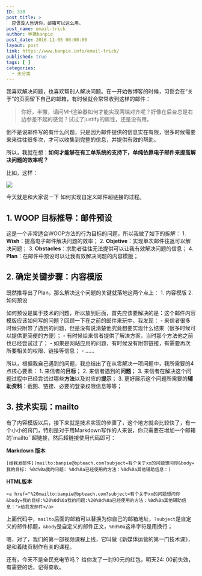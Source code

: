 ```yaml
---
ID: 338
post_title: >
  应该没人告诉你，邮箱可以这么用。
post_name: email-trick
author: 半撇banpie
post_date: 2016-11-05 00:00:00
layout: post
link: https://www.banpie.info/email-trick/
published: true
tags: [ ]
categories:
  - 未分类
---
```

我喜欢解决问题，也喜欢帮别人解决问题。在一开始做博客的时候，习惯会在“关于”的页面留下自己的邮箱，有时候就会常常收到这样的邮件：

> 你好，半撇，请问MH渲染器如何才能实现两端对齐呢？好像在后台总是右边参差不起的感觉？试过了justify的属性，还是没有用。

倒不是说邮件写的有什么问题，只是因为邮件提供的信息实在有限，很多时候需要来来往往很多次，才可以收集到完整的信息，并提供有效的帮助。

所以，我就在想：**如何才能够在有工单系统的支持下，单纯依靠电子邮件来提高解决问题的效率呢？**

比如，这样：

![][1]

今天就是和大家说一下 如何实现自定义邮件超链接的过程。

## 1\. WOOP 目标推导：邮件预设

这是一个非常适合WOOP方法的行为目标的问题，所以我做了如下的拆解： 1. **Wish**：提高电子邮件解决问题的效率； 2. **Objetive**：实现单次邮件往返可以解决问题； 3. **Obstacles**：求助者往往无法提供可以让我有效解决问题的信息； 4. **Plan**：在邮件中预设可以让我有效解决问题的内容模版；

## 2\. 确定关键步骤：内容模版

既然推导出了Plan，那么解决这个问题的关键就落地这两个点上： 1. 内容模版 2. 如何预设

如何预设是属于技术的问题，所以放到后面，首先应该要解决的是：这个邮件内容模版应该如何写的问题？回顾一下在之前的邮件来玩中，我发现： - 来信者很多时候只附带了遇到的问题，但是没有说清楚他究竟想要实现什么结果（很多时候可以提供更简便的方便）； - 有时候给来信者提供了解决方案，当时那个方法他之前也已经尝试过了； - 如果是网站应用的问题，有时候没有附带链接，有需要再次所要相关的权限、链接等信息； - ……

所以，根据我自己遇到的问题，我总结出了在从零解决一项问题中，我所需要的4点核心要素： 1. 来信者的**目标**； 2. 来信者遇到的**问题**； 3. 来信者在解决这个问题过程中已经尝试过哪些**方法**以及对应的**提示**； 3. 更好展示这个问题所需要的**辅助资料**：截图、链接、必要的登录权限信息等等；

## 3\. 技术实现：mailto

有了内容模版以后，接下来就是技术实现的步骤了，这个地方就会比较快了，有一个小小的窍门，特别是对于用Markdown写作的人来说，你只需要在增加一个邮箱的\`mailto\``超链接，然后超链接使用代码即可：

**Markdown 版本**

    [给我发邮件](mailto:banpie@bpteach.com?subject=有个关于xx的问题想问你&body=我的目标: %0d%0a我的问题: %0d%0a已经使用的方法：%0d%0a其他辅助信息：)
    

**HTML版本**

    <a href="%20mailto:banpie@bpteach.com?subject=有个关于xx的问题想问你&body=我的目标:%20%0d%0a我的问题:%20%0d%0a已经使用的方法：%0d%0a其他辅助信息：">给我发邮件</a>
    

上面代码中，`mailto`后面的邮箱可以替换为你自己的邮箱地址，`?subject`是自定义的邮件标题，`&body`是自定义的邮件正文，`%0d%0a`这串字符是用换行；

嗯，对了，我们的第一部视频课程上线，它叫做《新媒体运营的第一门技术课》，是和着陆页制作有关的课程。

还有，今天不是全民充电节吗？ 给你发了一封90元的红包，明天24: 00前失效，有需要的话，记得查收。

<!--stackedit_data:
eyJoaXN0b3J5IjpbMTQzNDU2MDEzNF19
-->

<!--stackedit_data:
eyJoaXN0b3J5IjpbLTY3MzAyNTczOF19
-->

 [1]: ./assets/image/emailtrick.gif
<!--stackedit_data:
eyJoaXN0b3J5IjpbMTE1MjM0Mjc3MF19
-->